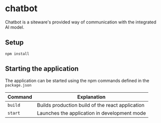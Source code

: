 # chatbot

Chatbot is a siteware's provided way of communication with the integrated AI model.

## Setup
    npm install

## Starting the application

The application can be started using the npm commands defined in the `package.json`

| Command | Explanation                                         |
|---------|-----------------------------------------------------|
| `build` | Builds production build of the react application    |
| `start` | Launches the application in development mode        |